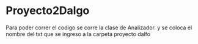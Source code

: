 # Proyecto2Dalgo

Para poder correr el codigo se corre la clase de Analizador. y se coloca el nombre del txt que se ingreso a la carpeta proyecto dalfo